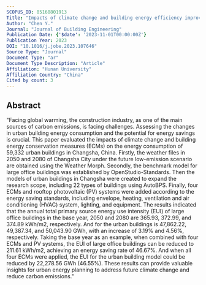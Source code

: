 ```yaml
---
SCOPUS_ID: 85168801913
Title: "Impacts of climate change and building energy efficiency improvement on city-scale building energy consumption"
Author: "Chen Y."
Journal: "Journal of Building Engineering"
Publication Date: {'$date': '2023-11-01T00:00:00Z'}
Publication Year: 2023
DOI: "10.1016/j.jobe.2023.107646"
Source Type: "Journal"
Document Type: "ar"
Document Type Description: "Article"
Affiliation: "Hunan University"
Affiliation Country: "China"
Cited by count: 3
---
```


## Abstract
"Facing global warming, the construction industry, as one of the main sources of carbon emissions, is facing challenges. Assessing the changes in urban building energy consumption and the potential for energy savings is crucial. This paper evaluated the impacts of climate change and building energy conservation measures (ECMs) on the energy consumption of 59,332 urban buildings in Changsha, China. Firstly, the weather files in 2050 and 2080 of Changsha City under the future low-emission scenario are obtained using the Weather Morph. Secondly, the benchmark model for large office buildings was established by OpenStudio-Standards. Then the models of urban buildings in Changsha were created to expand the research scope, including 22 types of buildings using AutoBPS. Finally, four ECMs and rooftop photovoltaic (PV) systems were added according to the energy saving standards, including envelope, heating, ventilation and air conditioning (HVAC) system, lighting, and equipment. The results indicated that the annual total primary source energy use intensity (EUI) of large office buildings in the base year, 2050 and 2080 are 365.93, 372.99, and 374.89 kWh/m2, respectively. And for the urban buildings is 47,862.22, 49,387.34, and 50,043.90 GWh, with an increase of 3.19% and 4.56%, respectively. Taking the base year as an example, when combined with four ECMs and PV systems, the EUI of large office buildings can be reduced to 211.61 kWh/m2, achieving an energy saving rate of 46.67%. And when all four ECMs were applied, the EUI for the urban building model could be reduced by 22,278.56 GWh (46.55%). These results can provide valuable insights for urban energy planning to address future climate change and reduce carbon emissions."
